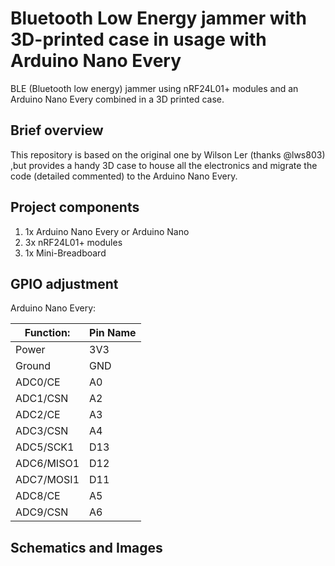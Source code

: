 # Bluetooth Low Energy jammer with 3D-printed case in usage with Arduino Nano Every
BLE (Bluetooth low energy) jammer using nRF24L01+ modules and an Arduino Nano Every combined in a 3D printed case.

## Brief overview
This repository is based on the original one by Wilson Ler (thanks @lws803) ,but provides a handy 3D case to house all the electronics and migrate the code (detailed commented) to the Arduino Nano Every.
## Project components
1. 1x Arduino Nano Every or Arduino Nano
2. 3x nRF24L01+ modules
3. 1x Mini-Breadboard

## GPIO adjustment
Arduino Nano Every:

| Function:     | Pin Name |
| ------------- | -------- |
| Power  	| 3V3  	   |
| Ground  	| GND      |
| ADC0/CE  	| A0       |
| ADC1/CSN 	| A2       |
| ADC2/CE  	| A3       |
| ADC3/CSN  	| A4       |
| ADC5/SCK1  	| D13      |
| ADC6/MISO1 	| D12      |
| ADC7/MOSI1 	| D11      |
| ADC8/CE 	| A5       |
| ADC9/CSN 	| A6       |


## Schematics and Images


